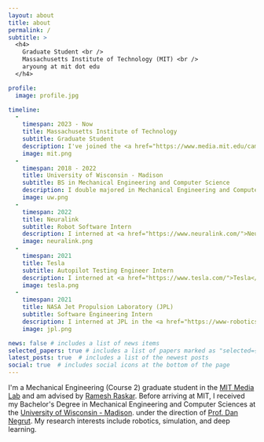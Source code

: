 ```yaml
---
layout: about
title: about
permalink: /
subtitle: >
  <h4>
    Graduate Student <br />
    Massachusetts Institute of Technology (MIT) <br />
    aryoung at mit dot edu
  </h4>

profile:
  image: profile.jpg

timeline:
  - 
    timespan: 2023 - Now
    title: Massachusetts Institute of Technology
    subtitle: Graduate Student
    description: I've joined the <a href="https://www.media.mit.edu/camera-culture/overview/">Camera Culture</a> group in the <a href="https://www.media.mit.edu/">MIT Media Lab</a> advised by <a href="https://www.media.mit.edu/people/raskar/overview">Ramesh Raskar</a>. I got my Master's in February 2025.
    image: mit.png
  -
    timespan: 2018 - 2022
    title: University of Wisconsin - Madison
    subtitle: BS in Mechanical Engineering and Computer Science
    description: I double majored in Mechanical Engineering and Computer Science. I spent most of my time in the <a href="https://www.sbel.wisc.edu">Simulation-Based Engineering Laboratory</a>, led by <a href="https://sbel.wisc.edu/negrut-dan">Prof. Dan Negrut</a>, and as president of <a href="https://wa.wisc.edu">Wisconsin Autonomous</a>.
    image: uw.png
  - 
    timespan: 2022
    title: Neuralink
    subtitle: Robot Software Intern
    description: I interned at <a href="https://www.neuralink.com/">Neuralink</a>, working on their robot software team.
    image: neuralink.png
  - 
    timespan: 2021
    title: Tesla
    subtitle: Autopilot Testing Engineer Intern
    description: I interned at <a href="https://www.tesla.com/">Tesla</a>, working within the Autopilot Testing and Autopilot Simulation teams.
    image: tesla.png
  -
    timespan: 2021
    title: NASA Jet Propulsion Laboratory (JPL)
    subtitle: Software Engineering Intern
    description: I interned at JPL in the <a href="https://www-robotics.jpl.nasa.gov/how-we-do-it/facilities/the-darts-simulation-laboratory/">DARTS Lab</a>, where I built out a ray tracing-based rendering framework for simulating various sensors for future NASA missions.
    image: jpl.png

news: false # includes a list of news items
selected_papers: true # includes a list of papers marked as "selected={true}"
latest_posts: true  # includes a list of the newest posts
social: true  # includes social icons at the bottom of the page
---
```


I'm a Mechanical Engineering (Course 2) graduate student in the
[MIT Media Lab](https://www.media.mit.edu/) and am advised by [Ramesh Raskar](https://www.media.mit.edu/people/raskar/overview/). Before arriving at MIT, I received my Bachelor's Degree in Mechanical Engineering and Computer Sciences at the [University of Wisconsin - Madison](https://www.wisc.edu). under the direction of [Prof. Dan Negrut](https://sbel.wisc.edu/negrut-dan/). My research interests include robotics, simulation, and deep learning.

<!-- In my free time, I enjoy being outdoors, especially doing exerting activities such as hiking and running. I enjoy traveling, preferably to places with mountains. While traveling, I've been trying to get into photography, but I'm still a novice. I also cook when I can, and eat Ben & Jerry's when I can't. -->
